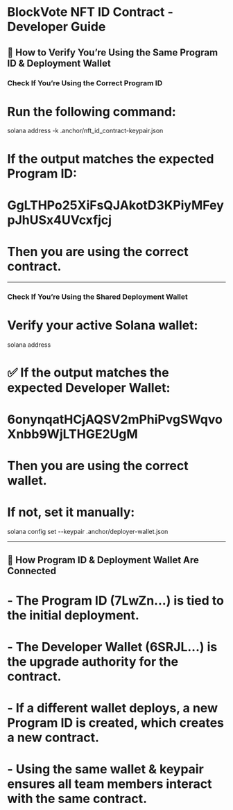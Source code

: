 # BlockVote NFT ID Contract - Developer Guide

## 🔹 How to Verify You’re Using the Same Program ID & Deployment Wallet  

### Check If You’re Using the Correct Program ID  

# Run the following command:

solana address -k .anchor/nft_id_contract-keypair.json

# If the output matches the expected Program ID:
# GgLTHPo25XiFsQJAkotD3KPiyMFeypJhUSx4UVcxfjcj
# Then you are using the correct contract.

---

### Check If You’re Using the Shared Deployment Wallet  
# Verify your active Solana wallet:
solana address

# ✅ If the output matches the expected Developer Wallet:
# 6onynqatHCjAQSV2mPhiPvgSWqvoXnbb9WjLTHGE2UgM
# Then you are using the correct wallet.

# If not, set it manually:
solana config set --keypair .anchor/deployer-wallet.json

---

## 🔹 How Program ID & Deployment Wallet Are Connected
# - The **Program ID (7LwZn...)** is tied to the **initial deployment**.
# - The **Developer Wallet (6SRJL...)** is the **upgrade authority** for the contract.
# - If a different wallet deploys, **a new Program ID is created**, which creates a new contract. 
# - Using the same **wallet & keypair** ensures all team members interact with the **same contract**.

